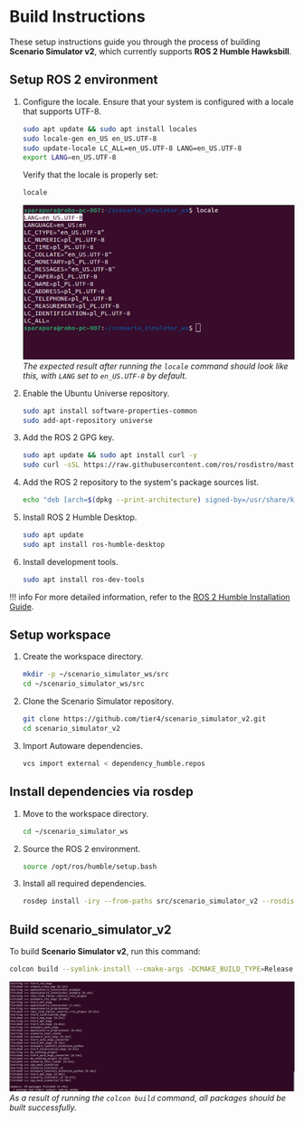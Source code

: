 # Build Instructions

These setup instructions guide you through the process of building **Scenario Simulator v2**, which currently supports **ROS 2 Humble Hawksbill**.

## Setup ROS 2 environment

1. Configure the locale.
   Ensure that your system is configured with a locale that supports UTF-8.

   ```bash
   sudo apt update && sudo apt install locales
   sudo locale-gen en_US en_US.UTF-8
   sudo update-locale LC_ALL=en_US.UTF-8 LANG=en_US.UTF-8
   export LANG=en_US.UTF-8
   ```

   Verify that the locale is properly set:
   ```bash
   locale
   ```
   ![Locale Verification](../image/locale_verification.png)
   *The expected result after running the `locale` command should look like this, with `LANG` set to `en_US.UTF-8` by default.*

2. Enable the Ubuntu Universe repository.
   ```bash
   sudo apt install software-properties-common
   sudo add-apt-repository universe
   ```

3. Add the ROS 2 GPG key.
   ```bash
   sudo apt update && sudo apt install curl -y
   sudo curl -sSL https://raw.githubusercontent.com/ros/rosdistro/master/ros.key -o /usr/share/keyrings/ros-archive-keyring.gpg
   ```

4. Add the ROS 2 repository to the system's package sources list.
   ```bash
   echo "deb [arch=$(dpkg --print-architecture) signed-by=/usr/share/keyrings/ros-archive-keyring.gpg] http://packages.ros.org/ros2/ubuntu $(. /etc/os-release && echo $UBUNTU_CODENAME) main" | sudo tee /etc/apt/sources.list.d/ros2.list > /dev/null
   ```

5. Install ROS 2 Humble Desktop.
   ```bash
   sudo apt update
   sudo apt install ros-humble-desktop
   ```

6. Install development tools.
   ```bash
   sudo apt install ros-dev-tools
   ```
!!! info
    For more detailed information, refer to the [ROS 2 Humble Installation Guide](https://docs.ros.org/en/humble/Installation.html).

## Setup workspace

1. Create the workspace directory.
   ```bash
   mkdir -p ~/scenario_simulator_ws/src
   cd ~/scenario_simulator_ws/src
   ```

2. Clone the Scenario Simulator repository.
   ```bash
   git clone https://github.com/tier4/scenario_simulator_v2.git
   cd scenario_simulator_v2
   ```

3. Import Autoware dependencies.
   ```bash
   vcs import external < dependency_humble.repos
   ```

## Install dependencies via rosdep

1. Move to the workspace directory.
   ```bash
   cd ~/scenario_simulator_ws
   ```

2. Source the ROS 2 environment.
   ```bash
   source /opt/ros/humble/setup.bash
   ```

3. Install all required dependencies.
   ```bash
   rosdep install -iry --from-paths src/scenario_simulator_v2 --rosdistro humble
   ```

## Build scenario_simulator_v2
To build **Scenario Simulator v2**, run this command:
```bash
colcon build --symlink-install --cmake-args -DCMAKE_BUILD_TYPE=Release
```
![Build success](../image/ss2_build_result.png)
*As a result of running the `colcon build` command, all packages should be built successfully.*
